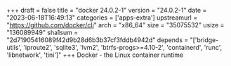 +++
draft = false
title = "docker 24.0.2-1"
version = "24.0.2-1"
date = "2023-06-18T16:49:13"
categories = ['apps-extra']
upstreamurl = "https://github.com/docker/cli"
arch = "x86_64"
size = "35075532"
usize = "136089949"
sha1sum = "2d71905416089f42d9b28d6b3b37cf3fddb4942d"
depends = "['bridge-utils', 'iproute2', 'sqlite3', 'lvm2', 'btrfs-progs>=4.10-2', 'containerd', 'runc', 'libnetwork', 'tini']"
+++
Docker - the Linux container runtime